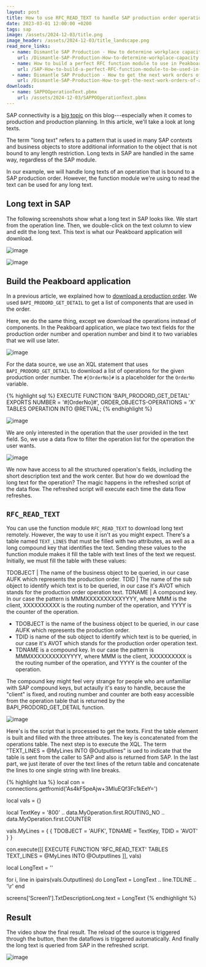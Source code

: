 ```yaml
---
layout: post
title: How to use RFC_READ_TEXT to handle SAP production order operation texts with Peakboard
date: 2023-03-01 12:00:00 +0200
tags: sap
image: /assets/2024-12-03/title.png
image_header: /assets/2024-12-03/title_landscape.png
read_more_links:
  - name: Dismantle SAP Production - How to determine workplace capacity
    url: /Dismantle-SAP-Production-How-to-determine-workplace-capacity.html
  - name: How to build a perfect RFC function module to use in Peakboard
    url: /SAP-How-to-build-a-perfect-RFC-function-module-to-be-used-in-Peakboard.html
  - name: Dismantle SAP Production - How to get the next work orders of a workplace by using COOIS transaction
    url: /Dismantle-SAP-Production-How-to-get-the-next-work-orders-of-a-workplace-by-using-COOIS-transaction-in-Peakboard.html
downloads:
  - name: SAPPOOperationText.pbmx
    url: /assets/2024-12-03/SAPPOOperationText.pbmx
---
```

SAP connectivity is a [big topic](https://how-to-dismantle-a-peakboard-box.com/category/sap) on this blog---especially when it comes to production and production planning. In this article, we'll take a look at long texts.

The term "long text" refers to a pattern that is used in many SAP contexts and business objects to store additional information to the object that is not bound to any length restriction. Long texts in SAP are handled in the same way, regardless of the SAP module.

In our example, we will handle long texts of an operation that is bound to a SAP production order. However, the function module we're using to read the text can be used for any long text.

## Long text in SAP

The following screenshots show what a long text in SAP looks like. We start from the operation line. Then, we double-click on the text column to view and edit the long text. This text is what our Peakboard application will download.

![image](/assets/2024-12-03/010.png)

![image](/assets/2024-12-03/020.png)

## Build the Peakboard application

In a previous article, we explained how to [download a production order](/Dismantle-BAPI_PRODORD_GET_DETAIL-How-to-get-production-order-details-from-SAP.html). We used `BAPI_PRODORD_GET_DETAIL` to get a list of components that are used in the order.

Here, we do the same thing, except we download the operations instead of components. In the Peakboard application, we place two text fields for the production order number and operation number and bind it to two variables that we will use later.

![image](/assets/2024-12-03/030.png)

For the data source, we use an XQL statement that uses `BAPI_PRODORD_GET_DETAIL` to download a list of operations for the given production order number. The `#[OrderNo]#` is a placeholder for the `OrderNo` variable.

{% highlight sql %}
EXECUTE FUNCTION 'BAPI_PRODORD_GET_DETAIL'
   EXPORTS
      NUMBER = '#[OrderNo]#',
      ORDER_OBJECTS-OPERATIONS = 'X'
   TABLES
      OPERATION
      INTO @RETVAL;
{% endhighlight %}

![image](/assets/2024-12-03/040.png)

We are only interested in the operation that the user provided in the text field. So, we use a data flow to filter the operation list for the operation the user wants.

![image](/assets/2024-12-03/050.png)

We now have access to all the structured operation's fields, including the short description text and the work center. But how do we download the long text for the operation? The magic happens in the refreshed script of the data flow. The refreshed script will execute each time the data flow refreshes.

## `RFC_READ_TEXT`

You can use the function module `RFC_READ_TEXT` to download long text remotely. However, the way to use it isn't as you might expect. There's a table named `TEXT_LINES` that must be filled with two attributes, as well as a long compound key that identifies the text. Sending these values to the function module makes it fill the table with text lines of the text we request.
Initially, we must fill the table with these values:


TDOBJECT | The name of the business object to be queried, in our case AUFK which represents the production order.
TDID | The name of the sub object to identify which text is to be queried, in our case it's AVOT which stands for the production order operation text.
TDNAME | A compound key. In our case the pattern is MMMXXXXXXXXXXYYYY, where MMM is the client, XXXXXXXXXX is the routing number of the operation, and YYYY is the counter of the operation.



* TDOBJECT is the name of the business object to be queried, in our case AUFK which represents the production order.
* TDID is name of the sub object to identify which text is to be queried, in our case it's AVOT which stands for the production order operation text.
* TDNAME is a compound key. In our case the pattern is MMMXXXXXXXXXXYYYY, where MMM is the client, XXXXXXXXXX is the routing number of the operation, and YYYY is the counter of the operation.

The compound key might feel very strange for people who are unfamiliar with SAP compound keys, but actaully it's easy to handle, because the "client" is fixed, and routing number and counter are both easy accessible from the operation table that is returned by the BAPI_PRODORD_GET_DETAIL function.

![image](/assets/2024-12-03/055.png)

Here's is the script that is processed to get the texts. First the table element is built and filled with the three attributes. The key is concatenated from the operations table.
The next step is to execute the XQL. The term "TEXT_LINES = @MyLines INTO @Outputlines" is ued to indicate that the table is sent from the caller to SAP and also is returned from SAP.
In the last part, we just iterate of over the text lines of the return table and concatenate the lines to one single string with line breaks.

{% highlight lua %}
local con = connections.getfromid('As4kF5peAjw+3MIuEQf3Fc1kEeY=')

local vals = {}

local TextKey = '800' .. data.MyOperation.first.ROUTING_NO .. data.MyOperation.first.COUNTER

vals.MyLines = {
  { TDOBJECT = 'AUFK',
    TDNAME =  TextKey,
    TDID =  'AVOT'
  }
}

con.execute([[
 EXECUTE FUNCTION 'RFC_READ_TEXT'
   TABLES
      TEXT_LINES = @MyLines INTO @Outputlines
  ]], vals)


local LongText = ''
  
for i, line in ipairs(vals.Outputlines) do
  LongText = LongText .. line.TDLINE .. '\r'
end

screens['Screen1'].TxtDescriptionLong.text = LongText
{% endhighlight %}

## Result

The video show the final result. The reload of the source is triggered through the button, then the dataflows is triggered automatically. And finally the long text is queried from SAP in the refreshed script.

![image](/assets/2024-12-03/result.gif)
